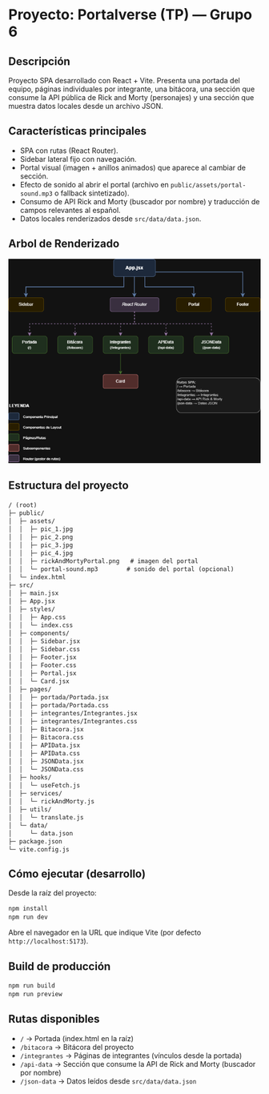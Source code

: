 # Proyecto: Portalverse (TP) — Grupo 6

Descripción
-----------
Proyecto SPA desarrollado con React + Vite. Presenta una portada del equipo, páginas individuales por integrante, una bitácora, una sección que consume la API pública de Rick and Morty (personajes) y una sección que muestra datos locales desde un archivo JSON.

Características principales
-------------------------
- SPA con rutas (React Router).
- Sidebar lateral fijo con navegación.
- Portal visual (imagen + anillos animados) que aparece al cambiar de sección.
- Efecto de sonido al abrir el portal (archivo en `public/assets/portal-sound.mp3` o fallback sintetizado).
- Consumo de API Rick and Morty (buscador por nombre) y traducción de campos relevantes al español.
- Datos locales renderizados desde `src/data/data.json`.

Arbol de Renderizado
-----------------------

![Arbol de renderizado](./public/assets/ArbolRenderizado.drawio.png)


Estructura del proyecto
-----------------------
```
/ (root)
├─ public/
│  ├─ assets/
│  │  ├─ pic_1.jpg
│  │  ├─ pic_2.png
│  │  ├─ pic_3.jpg
│  │  ├─ pic_4.jpg
│  │  ├─ rickAndMortyPortal.png   # imagen del portal
│  │  └─ portal-sound.mp3        # sonido del portal (opcional)
│  └─ index.html
├─ src/
│  ├─ main.jsx
│  ├─ App.jsx
│  ├─ styles/
│  │  ├─ App.css
│  │  └─ index.css
│  ├─ components/
│  │  ├─ Sidebar.jsx
│  │  ├─ Sidebar.css
│  │  ├─ Footer.jsx
│  │  ├─ Footer.css
│  │  ├─ Portal.jsx
│  │  └─ Card.jsx
│  ├─ pages/
│  │  ├─ portada/Portada.jsx
│  │  ├─ portada/Portada.css
│  │  ├─ integrantes/Integrantes.jsx
│  │  ├─ integrantes/Integrantes.css
│  │  ├─ Bitacora.jsx
│  │  ├─ Bitacora.css
│  │  ├─ APIData.jsx
│  │  ├─ APIData.css
│  │  ├─ JSONData.jsx
│  │  └─ JSONData.css
│  ├─ hooks/
│  │  └─ useFetch.js
│  ├─ services/
│  │  └─ rickAndMorty.js
│  ├─ utils/
│  │  └─ translate.js
│  └─ data/
│     └─ data.json
├─ package.json
└─ vite.config.js
```

Cómo ejecutar (desarrollo)
-------------------------
Desde la raíz del proyecto:

```bash
npm install
npm run dev
```

Abre el navegador en la URL que indique Vite (por defecto `http://localhost:5173`).

Build de producción
-------------------
```bash
npm run build
npm run preview
```

Rutas disponibles
-----------------
- `/` → Portada (index.html en la raíz)
- `/bitacora` → Bitácora del proyecto
- `/integrantes` → Páginas de integrantes (vínculos desde la portada)
- `/api-data` → Sección que consume la API de Rick and Morty (buscador por nombre)
- `/json-data` → Datos leídos desde `src/data/data.json`
